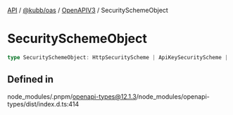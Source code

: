 [API](../../../../../packages.md) / [@kubb/oas](../../../index.md) / [OpenAPIV3](../index.md) / SecuritySchemeObject

# SecuritySchemeObject

```ts
type SecuritySchemeObject: HttpSecurityScheme | ApiKeySecurityScheme | OAuth2SecurityScheme | OpenIdSecurityScheme;
```

## Defined in

node\_modules/.pnpm/openapi-types@12.1.3/node\_modules/openapi-types/dist/index.d.ts:414
